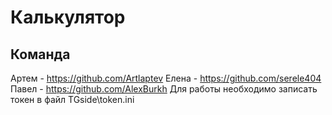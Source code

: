 # Калькулятор
## Команда
Артем - https://github.com/Artlaptev Елена - https://github.com/serele404 Павел - https://github.com/AlexBurkh
Для работы необходимо записать токен в файл TGside\token.ini
